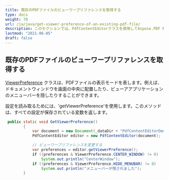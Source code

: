 ```yaml
---
title: 既存のPDFファイルのビューワープリファレンスを取得する
type: docs
weight: 70
url: /ja/java/get-viewer-preference-of-an-existing-pdf-file/
description: このセクションでは、PdfContentEditorクラスを使用してAspose.PDF Facadesを操作する方法を示します。
lastmod: "2021-06-05"
draft: false
---
```


## 既存のPDFファイルのビューワープリファレンスを取得する

[ViewerPreference](https://reference.aspose.com/pdf/java/com.aspose.pdf.facades/viewerpreference) クラスは、PDFファイルの表示モードを表します。例えば、ドキュメントウィンドウを画面の中央に配置したり、ビューアアプリケーションのメニューバーを隠したりすることができます。

設定を読み取るためには、'getViewerPreference'を使用します。このメソッドは、すべての設定が保存されている変数を返します。

```java
 public static void GetViewerPreference()
        {
            var document = new Document(_dataDir + "PdfContentEditorDemo_SetViewerPreference.pdf");
            PdfContentEditor editor = new PdfContentEditor(document);

            // ビューワープリファレンスを変更する
            var preferences = editor.getViewerPreference();
            if ((preferences & ViewerPreference.CENTER_WINDOW) != 0)
                System.out.println("CenterWindow");
            if ((preferences & ViewerPreference.HIDE_MENUBAR) != 0)
                System.out.println("メニューバーが隠されました");
        }
```